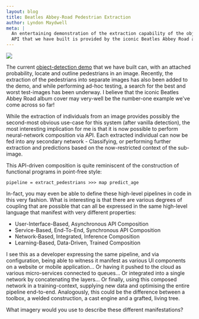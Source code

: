 ```yaml
---
layout: blog
title: Beatles Abbey-Road Pedestrian Extraction
author: Lyndon Maydwell
meta: |
  An entertaining demonstration of the extraction capability of the object-detection
  API that we have built is provided by the iconic Beatles Abbey Road album cover.
---
```


<p class="attribution">
	<img src="/img/blog/beatles-extraction/cover-boxes.png" class="image fit" />
</p>

The current [object-detection demo](/object-detector) that we have built can,
with an attached probability, locate and outline pedestrians in an image.
Recently, the extraction of the pedestrians into separate images has also
been added to the demo, and while performing ad-hoc testing, a search for
the best and worst test-images has been underway. I believe that the
iconic Beatles Abbey Road album cover may very-well be the number-one
example we've come across so far!

<!--more-->

While the extraction of individuals from an image provides possibly the
second-most obvious use-case for this system (after vanilla detection),
the most interesting implication for me is that it is now possible to
perform neural-network composition via API. Each extracted individual
can now be fed into any secondary network - Classifying, or performing
further extraction and predictions based on the now-restricted context
of the sub-image.

This API-driven composition is quite reminiscent of the construction of functional
programs in point-free style:

	pipeline = extract_pedestrians >>> map predict_age

In-fact, you may even be able to define these high-level pipelines in code
in this very fashion. What is interesting is that there are various degrees
of coupling that are possible that can all be expressed in the same
high-level language that manifest with very different properties:

* User-Interface-Based, Asynchronous API Composition
* Service-Based, End-To-End, Synchronous API Composition
* Network-Based, Integrated, Inference Composition
* Learning-Based, Data-Driven, Trained Composition

I see this as a developer expressing the same pipeline, and via configuration,
being able to witness it manifest as various UI components on a website or
mobile application... Or having it pushed to the cloud as various micro-services
connected to queues... Or integrated into a single network by concatenating the
layers... Or finally, using this composed network in a training-context, supplying
new data and optimising the entire pipeline end-to-end. Analogously, this
could be the difference between a toolbox, a welded construction, a cast
engine and a grafted, living tree.

What imagery would you use to describe these different manifestations?
